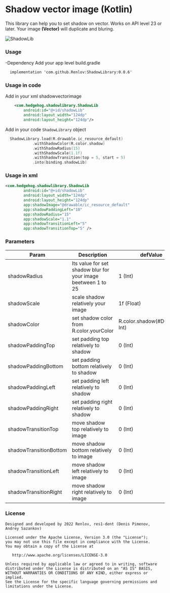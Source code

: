 # Shadow vector image (Kotlin)

This library can help you to set shadow on vector. Works on API level 23 or later.
Your image **(Vector)** will duplicate and bluring.

![ShadowLib](https://i.ibb.co/kyZ3F8y/photo-2022-04-27-15-54-14.jpg "ShadowLib")

### Usage

-Dependency
Add your app level build.gradle
```Xml
  implementation 'com.github.Renlov:ShadowLibrary:0.0.6'
```

### Usage in code
Add in your xml shadowvectorimage
```Xml
    <com.hedgehog.shadowlibrary.ShadowLib
        android:id="@+id/shadowLib"
        android:layout_width="124dp"
        android:layout_height="124dp"/>
```

Add in your code `ShadowLibrary` object
```kotlin
  ShadowLibrary.load(R.drawable.ic_resource_default)
            .withShadowColor(R.color.shadow)
            .withShadowRadius(15)
            .withShadowScale(1.1f)
            .withShadowTransition(top = 5, start = 5)
            .into(binding.shadowLib)
```
### Usage in xml
```xml
<com.hedgehog.shadowlibrary.ShadowLib
        android:id="@+id/shadowLib"
        android:layout_width="124dp"
        android:layout_height="124dp"
        app:shadowImage="@drawable/ic_resource_default"
        app:shadowPaddingLeft="10"
        app:shadowRadius="15"
        app:shadowScale="1.1"
        app:shadowTransitionLeft="5"
        app:shadowTransitionTop="5" />
```
### Parameters
| Param | Description | defValue |
|----------------|----------------|----------------|
| shadowRadius | Its value for set shadow blur for your image beetween 1 to 25| 1 (Int) |
| shadowScale | scale shadow relatively your image | 1f (Float) |
| shadowColor | set shadow color from R.color.yourColor | R.color.shadow(#DCDCDC, Int) |
| shadowPaddingTop | set padding top relatively to shadow | 0 (Int) | 
| shadowPaddingBottom | set padding bottom relatively to shadow | 0 (Int) | 
| shadowPaddingLeft | set padding left relatively to shadow | 0 (Int) | 
| shadowPaddingRight | set padding right relatively to shadow | 0 (Int) | 
| shadowTransitionTop | move shadow top relatively to image | 0 (Int) | 
| shadowTransitionBottom | move shadow bottom relatively to image | 0 (Int) | 
| shadowTransitionLeft | move shadow left relatively to image | 0 (Int) | 
| shadowTransitionRight | move shadow right relatively to image | 0 (Int) | 

### License
```
Designed and developed by 2022 Renlov, res1-dent (Denis Pimenov, Andrey Sazankov)

Licensed under the Apache License, Version 3.0 (the "License");
you may not use this file except in compliance with the License.
You may obtain a copy of the License at

   http://www.apache.org/licenses/LICENSE-3.0

Unless required by applicable law or agreed to in writing, software
distributed under the License is distributed on an "AS IS" BASIS,
WITHOUT WARRANTIES OR CONDITIONS OF ANY KIND, either express or implied.
See the License for the specific language governing permissions and
limitations under the License.
```
